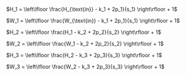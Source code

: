 $H_1 = \left\lfloor \frac{H_{\text{in}} - k_1 + 2p_1}{s_1} \right\rfloor + 1$

$W_1 = \left\lfloor \frac{W_{\text{in}} - k_1 + 2p_1}{s_1} \right\rfloor + 1$

$H_2 = \left\lfloor \frac{H_1 - k_2 + 2p_2}{s_2} \right\rfloor + 1$

$W_2 = \left\lfloor \frac{W_1 - k_2 + 2p_2}{s_2} \right\rfloor + 1$

$H_3 = \left\lfloor \frac{H_2 - k_3 + 2p_3}{s_3} \right\rfloor + 1$

$W_3 = \left\lfloor \frac{W_2 - k_3 + 2p_3}{s_3} \right\rfloor + 1$
